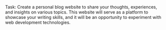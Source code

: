 Task: Create a personal blog website to share your thoughts, experiences, and insights on various topics. This website will serve as a platform to showcase your writing skills, and it will be an opportunity to experiment with web development technologies.

